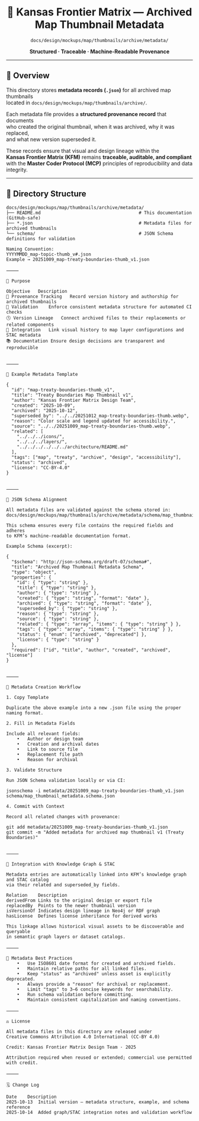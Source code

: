 <div align="center">

# 🧾 Kansas Frontier Matrix — Archived Map Thumbnail Metadata  
`docs/design/mockups/map/thumbnails/archive/metadata/`

**Structured · Traceable · Machine-Readable Provenance**

</div>

---

## 🧭 Overview

This directory stores **metadata records (`.json`)** for all archived map thumbnails  
located in `docs/design/mockups/map/thumbnails/archive/`.  

Each metadata file provides a **structured provenance record** that documents  
who created the original thumbnail, when it was archived, why it was replaced,  
and what new version superseded it.  

These records ensure that visual and design lineage within the  
**Kansas Frontier Matrix (KFM)** remains **traceable, auditable, and compliant**  
with the **Master Coder Protocol (MCP)** principles of reproducibility and data integrity.

---

## 📁 Directory Structure

```text
docs/design/mockups/map/thumbnails/archive/metadata/
├── README.md                                     # This documentation (GitHub-safe)
├── *.json                                        # Metadata files for archived thumbnails
└── schema/                                       # JSON Schema definitions for validation

Naming Convention:
YYYYMMDD_map-topic-thumb_v#.json
Example → 20251009_map-treaty-boundaries-thumb_v1.json

⸻

🧱 Purpose

Objective	Description
🧭 Provenance Tracking	Record version history and authorship for archived thumbnails
🧮 Validation	Enforce consistent metadata structure for automated CI checks
🕓 Version Lineage	Connect archived files to their replacements or related components
🧩 Integration	Link visual history to map layer configurations and STAC metadata
📚 Documentation	Ensure design decisions are transparent and reproducible


⸻

🧾 Example Metadata Template

{
  "id": "map-treaty-boundaries-thumb_v1",
  "title": "Treaty Boundaries Map Thumbnail v1",
  "author": "Kansas Frontier Matrix Design Team",
  "created": "2025-10-09",
  "archived": "2025-10-12",
  "superseded_by": "../../20251012_map-treaty-boundaries-thumb.webp",
  "reason": "Color scale and legend updated for accessibility.",
  "source": "../../20251009_map-treaty-boundaries-thumb.webp",
  "related": [
    "../../../icons/",
    "../../../layers/",
    "../../../../../../architecture/README.md"
  ],
  "tags": ["map", "treaty", "archive", "design", "accessibility"],
  "status": "archived",
  "license": "CC-BY-4.0"
}


⸻

🧮 JSON Schema Alignment

All metadata files are validated against the schema stored in:
docs/design/mockups/map/thumbnails/archive/metadata/schema/map_thumbnail_metadata.schema.json

This schema ensures every file contains the required fields and adheres
to KFM’s machine-readable documentation format.

Example Schema (excerpt):

{
  "$schema": "http://json-schema.org/draft-07/schema#",
  "title": "Archived Map Thumbnail Metadata Schema",
  "type": "object",
  "properties": {
    "id": { "type": "string" },
    "title": { "type": "string" },
    "author": { "type": "string" },
    "created": { "type": "string", "format": "date" },
    "archived": { "type": "string", "format": "date" },
    "superseded_by": { "type": "string" },
    "reason": { "type": "string" },
    "source": { "type": "string" },
    "related": { "type": "array", "items": { "type": "string" } },
    "tags": { "type": "array", "items": { "type": "string" } },
    "status": { "enum": ["archived", "deprecated"] },
    "license": { "type": "string" }
  },
  "required": ["id", "title", "author", "created", "archived", "license"]
}


⸻

🧩 Metadata Creation Workflow

1. Copy Template

Duplicate the above example into a new .json file using the proper naming format.

2. Fill in Metadata Fields

Include all relevant fields:
	•	Author or design team
	•	Creation and archival dates
	•	Link to source file
	•	Replacement file path
	•	Reason for archival

3. Validate Structure

Run JSON Schema validation locally or via CI:

jsonschema -i metadata/20251009_map-treaty-boundaries-thumb_v1.json schema/map_thumbnail_metadata.schema.json

4. Commit with Context

Record all related changes with provenance:

git add metadata/20251009_map-treaty-boundaries-thumb_v1.json
git commit -m "Added metadata for archived map thumbnail v1 (Treaty Boundaries)"


⸻

🔗 Integration with Knowledge Graph & STAC

Metadata entries are automatically linked into KFM’s knowledge graph and STAC catalog
via their related and superseded_by fields.

Relation	Description
derivedFrom	Links to the original design or export file
replacedBy	Points to the newer thumbnail version
isVersionOf	Indicates design lineage in Neo4j or RDF graph
hasLicense	Defines license inheritance for derived works

This linkage allows historical visual assets to be discoverable and queryable
in semantic graph layers or dataset catalogs.

⸻

🧩 Metadata Best Practices
	•	Use ISO8601 date format for created and archived fields.
	•	Maintain relative paths for all linked files.
	•	Keep "status" as "archived" unless asset is explicitly deprecated.
	•	Always provide a "reason" for archival or replacement.
	•	Limit "tags" to 3–6 concise keywords for searchability.
	•	Run schema validation before committing.
	•	Maintain consistent capitalization and naming conventions.

⸻

⚖️ License

All metadata files in this directory are released under
Creative Commons Attribution 4.0 International (CC-BY 4.0)

Credit: Kansas Frontier Matrix Design Team · 2025

Attribution required when reused or extended; commercial use permitted with credit.

⸻

🗓️ Change Log

Date	Description
2025-10-13	Initial version — metadata structure, example, and schema reference
2025-10-14	Added graph/STAC integration notes and validation workflow